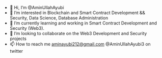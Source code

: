 - 👋 Hi, I’m @AminUllahAyubi
- 👀 I’m interested in Blockchain and Smart Contract Development && Security, Data Science, Database Administration 
- 🌱 I’m currently learning and working in Smart Contract Development and Security (Web3).
- 💞️ I’m looking to collaborate on the Web3 Development and Security projects
- 📫 How to reach me 
aminayubi212@gmail.com
@AminUllahAyubi3 on twitter

<!---
AminUllahAyubi/AminUllahAyubi is a ✨ special ✨ repository because its `README.md` (this file) appears on your GitHub profile.
You can click the Preview link to take a look at your changes.
--->
